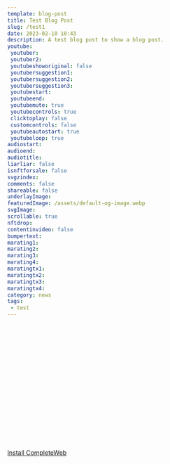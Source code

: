 ```yaml
---
template: blog-post
title: Test Blog Post
slug: /test1
date: 2023-02-10 10:43
description: A test blog post to show a blog post.
youtube:
 youtuber: 
 youtuber2: 
 youtubeshoworiginal: false
 youtubersuggestion1:
 youtubersuggestion2:
 youtubersuggestion3:
 youtubestart: 
 youtubeend: 
 youtubemute: true
 youtubecontrols: true
 clicktoplay: false
 customcontrols: false
 youtubeautostart: true
 youtubeloop: true
audiostart: 
audioend: 
audiotitle: 
liarliar: false
isnftforsale: false
svgzindex: 
comments: false
shareable: false
underlayImage: 
featuredImage: /assets/default-og-image.webp
svgImage: 
scrollable: true
nftdrop: 
contentinvideo: false
bumpertext: 
marating1: 
marating2: 
marating3: 
marating4: 
maratingtx1: 
maratingtx2: 
maratingtx3: 
maratingtx4: 
category: news
tags: 
 - test
---
```

<div class="contentinside" style="position:relative; aspect-ratio:16/9;  width:100%; border:0px solid white; display:flex; flex-direction:column; justify-content:center;">
</div>

<style>
</style>


<div class="contentbody" style="text-align:left; margin-top:0;">

<a class="button" href="https://app.netlify.com/start/deploy?repository=https://github.com/completeweb-site/base&amp;stack=cms&amp;SITE_LOGO=https://completeweb.site/assets/logo.svg" rel="nofollow">
Install CompleteWeb
</a>





</div>